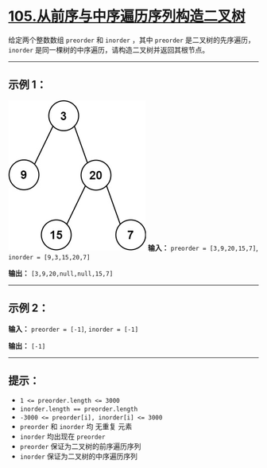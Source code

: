 # [105.从前序与中序遍历序列构造二叉树](https://leetcode.cn/problems/construct-binary-tree-from-preorder-and-inorder-traversal/description)

给定两个整数数组 `preorder` 和 `inorder` ，其中 `preorder` 是二叉树的先序遍历，`inorder` 是同一棵树的中序遍历，请构造二叉树并返回其根节点。

---

## 示例 1：

![示例1](../images/105.从前序与中序遍历序列构造二叉树.jpg)
**输入：** `preorder = [3,9,20,15,7]`, `inorder = [9,3,15,20,7]`

**输出：** `[3,9,20,null,null,15,7]`

---

## 示例 2：

**输入：** `preorder = [-1]`, `inorder = [-1]`

**输出：** `[-1]`

---

## 提示：

- `1 <= preorder.length <= 3000`
- `inorder.length == preorder.length`
- `-3000 <= preorder[i], inorder[i] <= 3000`
- `preorder` 和 `inorder` 均 无重复 元素
- `inorder` 均出现在 `preorder`
- `preorder` 保证为二叉树的前序遍历序列
- `inorder` 保证为二叉树的中序遍历序列 
